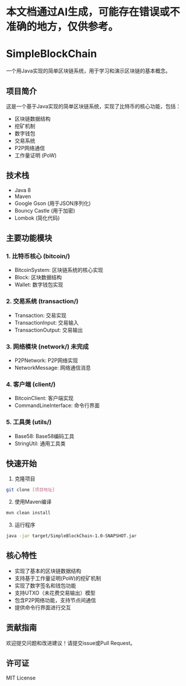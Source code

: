 # 本文档通过AI生成，可能存在错误或不准确的地方，仅供参考。

# SimpleBlockChain

一个用Java实现的简单区块链系统，用于学习和演示区块链的基本概念。

## 项目简介

这是一个基于Java实现的简单区块链系统，实现了比特币的核心功能，包括：

- 区块链数据结构
- 挖矿机制
- 数字钱包
- 交易系统
- P2P网络通信
- 工作量证明 (PoW)

## 技术栈

- Java 8
- Maven
- Google Gson (用于JSON序列化)
- Bouncy Castle (用于加密)
- Lombok (简化代码)

## 主要功能模块

### 1. 比特币核心 (bitcoin/)
- BitcoinSystem: 区块链系统的核心实现
- Block: 区块数据结构
- Wallet: 数字钱包实现

### 2. 交易系统 (transaction/)
- Transaction: 交易实现
- TransactionInput: 交易输入
- TransactionOutput: 交易输出

### 3. 网络模块 (network/) 未完成
- P2PNetwork: P2P网络实现
- NetworkMessage: 网络通信消息

### 4. 客户端 (client/)
- BitcoinClient: 客户端实现
- CommandLineInterface: 命令行界面

### 5. 工具类 (utils/)
- Base58: Base58编码工具
- StringUtil: 通用工具类

## 快速开始

1. 克隆项目
```bash
git clone [项目地址]
```

2. 使用Maven编译
```bash
mvn clean install
```

3. 运行程序
```bash
java -jar target/SimpleBlockChain-1.0-SNAPSHOT.jar
```

## 核心特性

- 实现了基本的区块链数据结构
- 支持基于工作量证明(PoW)的挖矿机制
- 实现了数字签名和钱包功能
- 支持UTXO（未花费交易输出）模型
- 包含P2P网络功能，支持节点间通信
- 提供命令行界面进行交互

## 贡献指南

欢迎提交问题和改进建议！请提交issue或Pull Request。

## 许可证

MIT License

